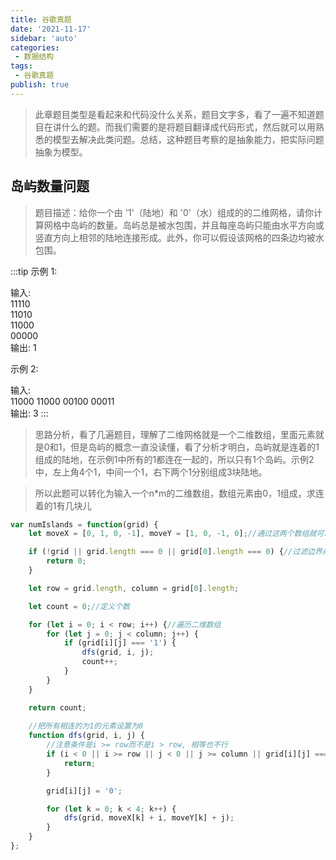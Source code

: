 ```yaml
---
title: 谷歌真题
date: '2021-11-17'
sidebar: 'auto'
categories:
 - 数据结构
tags:
 - 谷歌真题
publish: true
---
```


> 此章题目类型是看起来和代码没什么关系，题目文字多，看了一遍不知道题目在讲什么的题。而我们需要的是将题目翻译成代码形式，然后就可以用熟悉的模型去解决此类问题。总结，这种题目考察的是抽象能力，把实际问题抽象为模型。

## 岛屿数量问题
> 题目描述：给你一个由 '1'（陆地）和 '0'（水）组成的的二维网格，请你计算网格中岛屿的数量。岛屿总是被水包围，并且每座岛屿只能由水平方向或竖直方向上相邻的陆地连接形成。此外，你可以假设该网格的四条边均被水包围。

:::tip
示例 1:

输入:  
11110  
11010  
11000  
00000  
输出: 1

示例 2:

输入:  
11000
11000
00100
00011  
输出: 3
:::

> 思路分析，看了几遍题目，理解了二维网格就是一个二维数组，里面元素就是0和1，但是岛屿的概念一直没读懂，看了分析才明白，岛屿就是连着的1组成的陆地，在示例1中所有的1都连在一起的，所以只有1个岛屿。示例2中，左上角4个1，中间一个1，右下两个1分别组成3块陆地。

> 所以此题可以转化为输入一个n*m的二维数组，数组元素由0，1组成，求连着的1有几块儿
```js
var numIslands = function(grid) {
    let moveX = [0, 1, 0, -1], moveY = [1, 0, -1, 0];//通过这两个数组就可以找到一个元素的上下左右元素

    if (!grid || grid.length === 0 || grid[0].length === 0) {//过滤边界条件
        return 0;
    }

    let row = grid.length, column = grid[0].length;

    let count = 0;//定义个数

    for (let i = 0; i < row; i++) {//遍历二维数组
        for (let j = 0; j < column; j++) {
            if (grid[i][j] === '1') {
                dfs(grid, i, j);
                count++;
            }
        }
    }

    return count;
	
	//把所有相连的为1的元素设置为0
    function dfs(grid, i, j) {
		//注意条件是i >= row而不是i > row, 相等也不行
        if (i < 0 || i >= row || j < 0 || j >= column || grid[i][j] === '0') {
            return;
        }

        grid[i][j] = '0';

        for (let k = 0; k < 4; k++) {
            dfs(grid, moveX[k] + i, moveY[k] + j);
        }
    }
};
```
